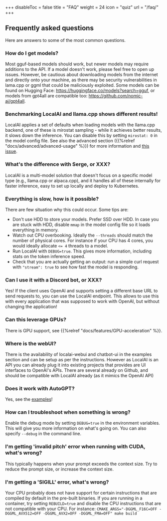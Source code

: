 
+++
disableToc = false
title = "FAQ"
weight = 24
icon = "quiz"
url = "/faq/"
+++

## Frequently asked questions

Here are answers to some of the most common questions.


### How do I get models? 

Most gguf-based models should work, but newer models may require additions to the API. If a model doesn't work, please feel free to open up issues. However, be cautious about downloading models from the internet and directly onto your machine, as there may be security vulnerabilities in lama.cpp or ggml that could be maliciously exploited. Some models can be found on Hugging Face: https://huggingface.co/models?search=gguf, or models from gpt4all are compatible too: https://github.com/nomic-ai/gpt4all.

### Benchmarking LocalAI and llama.cpp shows different results!

LocalAI applies a set of defaults when loading models with the llama.cpp backend, one of these is mirostat sampling - while it achieves better results, it slows down the inference. You can disable this by setting `mirostat: 0` in the model config file. See also the advanced section ({{%relref "docs/advanced/advanced-usage" %}}) for more information and [this issue](https://github.com/mudler/LocalAI/issues/2780).

### What's the difference with Serge, or XXX?

LocalAI is a multi-model solution that doesn't focus on a specific model type (e.g., llama.cpp or alpaca.cpp), and it handles all of these internally for faster inference,  easy to set up locally and deploy to Kubernetes.

### Everything is slow, how is it possible?

There are few situation why this could occur. Some tips are:
- Don't use HDD to store your models. Prefer SSD over HDD. In case you are stuck with HDD, disable `mmap` in the model config file so it loads everything in memory.
- Watch out CPU overbooking. Ideally the `--threads` should match the number of physical cores. For instance if your CPU has 4 cores, you would ideally allocate `<= 4` threads to a model.
- Run LocalAI with `DEBUG=true`. This gives more information, including stats on the token inference speed.
- Check that you are actually getting an output: run a simple curl request with `"stream": true` to see how fast the model is responding. 

### Can I use it with a Discord bot, or XXX?

Yes! If the client uses OpenAI and supports setting a different base URL to send requests to, you can use the LocalAI endpoint. This allows to use this with every application that was supposed to work with OpenAI, but without changing the application!

### Can this leverage GPUs? 

There is GPU support, see {{%relref "docs/features/GPU-acceleration" %}}.

### Where is the webUI? 

There is the availability of localai-webui and chatbot-ui in the examples section and can be setup as per the instructions. However as LocalAI is an API you can already plug it into existing projects that provides are UI interfaces to OpenAI's APIs. There are several already on Github, and should be compatible with LocalAI already (as it mimics the OpenAI API)

### Does it work with AutoGPT? 

Yes, see the [examples](https://github.com/mudler/LocalAI-examples)!

### How can I troubleshoot when something is wrong?

Enable the debug mode by setting `DEBUG=true` in the environment variables. This will give you more information on what's going on.
You can also specify `--debug` in the command line.

### I'm getting 'invalid pitch' error when running with CUDA, what's wrong?

This typically happens when your prompt exceeds the context size. Try to reduce the prompt size, or increase the context size.

### I'm getting a 'SIGILL' error, what's wrong?

Your CPU probably does not have support for certain instructions that are compiled by default in the pre-built binaries. If you are running in a container, try setting `REBUILD=true` and disable the CPU instructions that are not compatible with your CPU. For instance: `CMAKE_ARGS="-DGGML_F16C=OFF -DGGML_AVX512=OFF -DGGML_AVX2=OFF -DGGML_FMA=OFF" make build`